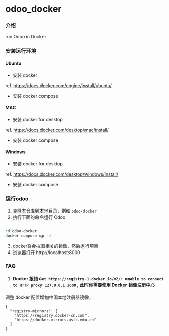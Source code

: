 # odoo_docker

### 介绍
run Odoo in Docker

### 安装运行环境

#### Ubuntu
- 安装 docker 

ref. https://docs.docker.com/engine/install/ubuntu/

- 安装 docker compose

#### MAC 
- 安装 docker for desktop

ref. https://docs.docker.com/desktop/mac/install/

- 安装 docker compose


#### Windows 
- 安装 docker for desktop

ref. https://docs.docker.com/desktop/windows/install/

- 安装 docker compose


### 运行odoo

1. 克隆本仓库到本地目录，例如 `odoo-docker`
1. 执行下面的命令运行 Odoo

```bash

cd odoo-docker
docker-compose up -d

```
3. docker将会拉取相关的镜像，然后运行项目
4. 浏览器打开 http://localhost:8000



### FAQ

1. #### Docker 报错 `Get https://registry-1.docker.io/v2/: unable to connect to HTTP proxy 127.0.0.1:1080` , 此时你需要使用 Docker 镜像注册中心
 
  调整 docker 配置增加中国本地注册器镜像，
  ```
  {
    "registry-mirrors": [
      "https://registry.docker-cn.com",
      "https://docker.mirrors.ustc.edu.cn"
    ]
  }
  ```


